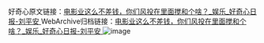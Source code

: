 好奇心原文链接：[电影业这么不差钱，你们风投在里面搅和个啥？_娱乐_好奇心日报-刘平安 ](https://www.qdaily.com/articles/11355.html)
WebArchive归档链接：[电影业这么不差钱，你们风投在里面搅和个啥？_娱乐_好奇心日报-刘平安 ](http://web.archive.org/web/20160805233200/http://www.qdaily.com/articles/11355.html)
![image](http://ww3.sinaimg.cn/large/007d5XDply1g3wgmbruxdj30u06bk7wi)